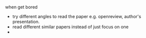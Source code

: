 when get bored
- try different angles to read the paper e.g. openreview, author's presentation.
- read different similar papers instead of just focus on one
- 